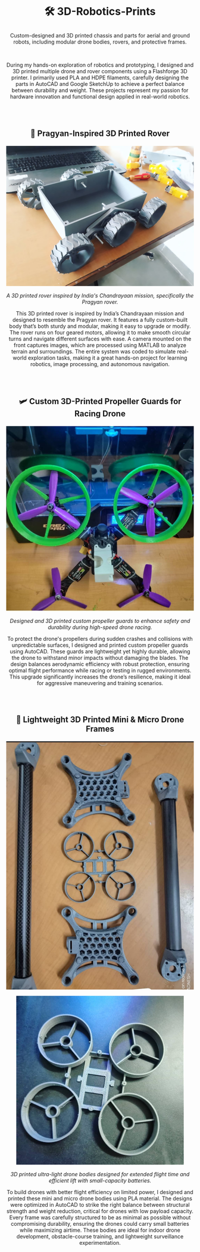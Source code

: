 # <p align="center">🛠️ 3D-Robotics-Prints</p>

<p align="center">
Custom-designed and 3D printed chassis and parts for aerial and ground robots, including modular drone bodies, rovers, and protective frames.
</p>

<br>

<p align="center">
During my hands-on exploration of robotics and prototyping, I designed and 3D printed multiple drone and rover components using a Flashforge 3D printer. I primarily used PLA and HDPE filaments, carefully designing the parts in AutoCAD and Google SketchUp to achieve a perfect balance between durability and weight. These projects represent my passion for hardware innovation and functional design applied in real-world robotics.
</p>

<br><br>

## <p align="center">🚀 Pragyan-Inspired 3D Printed Rover</p>

<p align="center">
  <img src="Rover%20.jpg" alt="3D Printed Rover" width="600"/>
</p>

<p align="center"><i>
A 3D printed rover inspired by India's Chandrayaan mission, specifically the Pragyan rover.
</i></p>

<p align="center">
This 3D printed rover is inspired by India’s Chandrayaan mission and designed to resemble the Pragyan rover. It features a fully custom-built body that’s both sturdy and modular, making it easy to upgrade or modify. The rover runs on four geared motors, allowing it to make smooth circular turns and navigate different surfaces with ease. A camera mounted on the front captures images, which are processed using MATLAB to analyze terrain and surroundings. The entire system was coded to simulate real-world exploration tasks, making it a great hands-on project for learning robotics, image processing, and autonomous navigation.
</p>

<br><br>

## <p align="center">🛩️ Custom 3D-Printed Propeller Guards for Racing Drone</p>

<p align="center">
  <img src="Racing%20Drone.jpg" alt="Racing Drone with 3D Printed Propeller Guards" width="600"/>
</p>

<p align="center"><i>
Designed and 3D printed custom propeller guards to enhance safety and durability during high-speed drone racing.
</i></p>

<p align="center">
To protect the drone's propellers during sudden crashes and collisions with unpredictable surfaces, I designed and printed custom propeller guards using AutoCAD. These guards are lightweight yet highly durable, allowing the drone to withstand minor impacts without damaging the blades. The design balances aerodynamic efficiency with robust protection, ensuring optimal flight performance while racing or testing in rugged environments. This upgrade significantly increases the drone’s resilience, making it ideal for aggressive maneuvering and training scenarios.
</p>

<br><br>

## <p align="center">🐝 Lightweight 3D Printed Mini & Micro Drone Frames</p>

<p align="center">
  <img src="Mini%20Drones.jpg" alt="Mini Drone Parts" width="600"/>
</p>

<p align="center">
  <img src="Micro%20Drone%20.jpg" alt="Micro Drone Frame" width="450"/>
</p>

<p align="center"><i>
3D printed ultra-light drone bodies designed for extended flight time and efficient lift with small-capacity batteries.
</i></p>

<p align="center">
To build drones with better flight efficiency on limited power, I designed and printed these mini and micro drone bodies using PLA material. The designs were optimized in AutoCAD to strike the right balance between structural strength and weight reduction, critical for drones with low payload capacity. Every frame was carefully structured to be as minimal as possible without compromising durability, ensuring the drones could carry small batteries while maximizing airtime. These bodies are ideal for indoor drone development, obstacle-course training, and lightweight surveillance experimentation.
</p>

<br><br>
